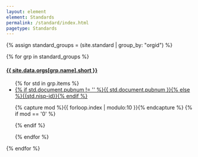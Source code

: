 ```yaml
---
layout: element
element: Standards
permalink: /standard/index.html
pagetype: Standards
---
```


<div class="collection-wrap">


{% assign standard_groups = (site.standard | group_by: "orgid") %}

{% for grp in standard_groups %}


<div class="collection-group">

<h4><a href="/organization/{{ grp.name }}.html">{{ site.data.orgs[grp.name].short }}</a></h4>

<ul>
{% for std in grp.items %}

<li><a href="/standard/{{std.nisp-id}}.html" title="{{std.document.title}}">{% if std.document.pubnum != '' %}{{ std.document.pubnum }}{% else %}{{std.nisp-id}}{% endif %}</a></li>

{% capture mod %}{{ forloop.index | modulo:10 }}{% endcapture %}
{% if  mod == '0' %}    
</ul>
</div>
<div  class="collection-group">
<ul>
{% endif %}

{% endfor %}
</ul>
</div>

{% endfor %}

</div>
